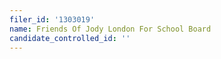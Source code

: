 ```yaml
---
filer_id: '1303019'
name: Friends Of Jody London For School Board
candidate_controlled_id: ''
---
```

